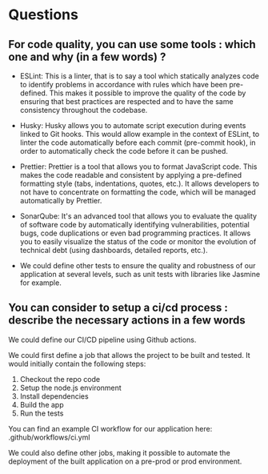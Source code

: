 # Questions

## For code quality, you can use some tools : which one and why (in a few words) ?

- ESLint: This is a linter, that is to say a tool which statically analyzes code to identify problems in accordance with rules which have been pre-defined. This makes it possible to improve the quality of the code by ensuring that best practices are respected and to have the same consistency throughout the codebase.

- Husky: Husky allows you to automate script execution during events linked to Git hooks. This would allow example in the context of ESLint, to linter the code automatically before each commit (pre-commit hook), in order to automatically check the code before it can be pushed.

- Prettier: Prettier is a tool that allows you to format JavaScript code. This makes the code readable and consistent by applying a pre-defined formatting style (tabs, indentations, quotes, etc.). It allows developers to not have to concentrate on formatting the code, which will be managed automatically by Prettier.

- SonarQube: It's an advanced tool that allows you to evaluate the quality of software code by automatically identifying vulnerabilities, potential bugs, code duplications or even bad programming practices. It allows you to easily visualize the status of the code or monitor the evolution of technical debt (using dashboards, detailed reports, etc.).

- We could define other tests to ensure the quality and robustness of our application at several levels, such as unit tests with libraries like Jasmine for example.

## You can consider to setup a ci/cd process : describe the necessary actions in a few words

We could define our CI/CD pipeline using Github actions.

We could first define a job that allows the project to be built and tested. It would initially contain the following steps:

1. Checkout the repo code
2. Setup the node.js environment
3. Install dependencies
4. Build the app
5. Run the tests

You can find an example CI workflow for our application here: .github/workflows/ci.yml

We could also define other jobs, making it possible to automate the deployment of the built application on a pre-prod or prod environment.
